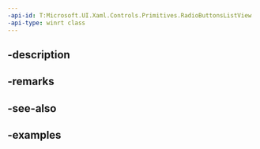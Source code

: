 ```yaml
---
-api-id: T:Microsoft.UI.Xaml.Controls.Primitives.RadioButtonsListView
-api-type: winrt class
---
```


## -description

## -remarks

## -see-also

## -examples

